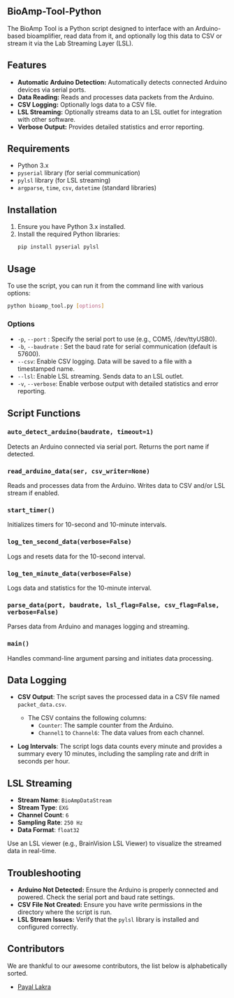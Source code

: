 ## BioAmp-Tool-Python

The BioAmp Tool is a Python script designed to interface with an Arduino-based bioamplifier, read data from it, and optionally log this data to CSV or stream it via the Lab Streaming Layer (LSL).

## Features

- **Automatic Arduino Detection:** Automatically detects connected Arduino devices via serial ports.
- **Data Reading:** Reads and processes data packets from the Arduino.
- **CSV Logging:** Optionally logs data to a CSV file.
- **LSL Streaming:** Optionally streams data to an LSL outlet for integration with other software.
- **Verbose Output:** Provides detailed statistics and error reporting.

## Requirements

- Python 3.x
- `pyserial` library (for serial communication)
- `pylsl` library (for LSL streaming)
- `argparse`, `time`, `csv`, `datetime` (standard libraries)

## Installation

1. Ensure you have Python 3.x installed.
2. Install the required Python libraries:
   ```bash
   pip install pyserial pylsl
   ```

## Usage

To use the script, you can run it from the command line with various options:

```bash
python bioamp_tool.py [options]
```

### Options

- `-p`, `--port` <port>: Specify the serial port to use (e.g., COM5, /dev/ttyUSB0).
- `-b`, `--baudrate` <baudrate>: Set the baud rate for serial communication (default is 57600).
- `--csv`: Enable CSV logging. Data will be saved to a file with a timestamped name.
- `--lsl`: Enable LSL streaming. Sends data to an LSL outlet.
- `-v`, `--verbose`: Enable verbose output with detailed statistics and error reporting.


## Script Functions

### `auto_detect_arduino(baudrate, timeout=1)`

Detects an Arduino connected via serial port. Returns the port name if detected.

### `read_arduino_data(ser, csv_writer=None)`

Reads and processes data from the Arduino. Writes data to CSV and/or LSL stream if enabled.

### `start_timer()`

Initializes timers for 10-second and 10-minute intervals.

### `log_ten_second_data(verbose=False)`

Logs and resets data for the 10-second interval.

### `log_ten_minute_data(verbose=False)`

Logs data and statistics for the 10-minute interval.

### `parse_data(port, baudrate, lsl_flag=False, csv_flag=False, verbose=False)`

Parses data from Arduino and manages logging and streaming.

### `main()`

Handles command-line argument parsing and initiates data processing.

## Data Logging

- **CSV Output**: The script saves the processed data in a CSV file named `packet_data.csv`.
  - The CSV contains the following columns:
    - `Counter`: The sample counter from the Arduino.
    - `Channel1` to `Channel6`: The data values from each channel.

- **Log Intervals**: The script logs data counts every minute and provides a summary every 10 minutes, including the sampling rate and drift in seconds per hour.

## LSL Streaming

- **Stream Name**: `BioAmpDataStream`
- **Stream Type**: `EXG`
- **Channel Count**: `6`
- **Sampling Rate**: `250 Hz`
- **Data Format**: `float32`

Use an LSL viewer (e.g., BrainVision LSL Viewer) to visualize the streamed data in real-time.

## Troubleshooting

- **Arduino Not Detected:** Ensure the Arduino is properly connected and powered. Check the serial port and baud rate settings.
- **CSV File Not Created:** Ensure you have write permissions in the directory where the script is run.
- **LSL Stream Issues:** Verify that the `pylsl` library is installed and configured correctly.

## Contributors

We are thankful to our awesome contributors, the list below is alphabetically sorted.

- [Payal Lakra](https://github.com/payallakra)
 
